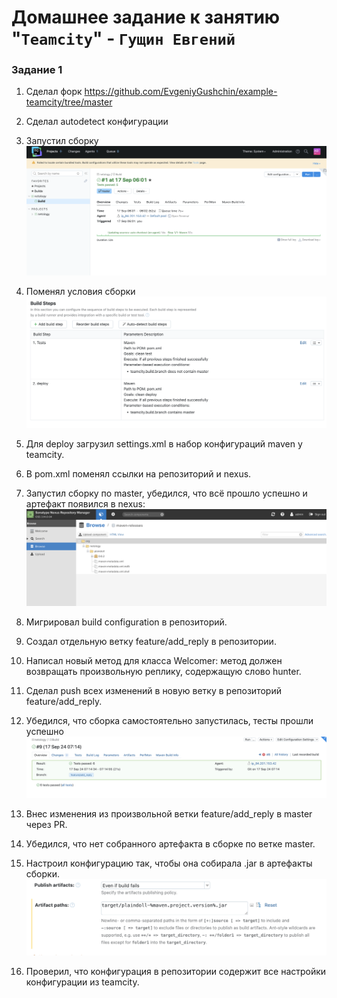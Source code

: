 # Домашнее задание к занятию "`Teamcity`" - `Гущин Евгений`

### Задание 1

1. Сделал форк https://github.com/EvgeniyGushchin/example-teamcity/tree/master

2. Сделал autodetect конфигурации

3. Запустил сборку
![task2](../../img/17-CICD/HW5/task1.png)  

4. Поменял условия сборки
![task2](../../img/17-CICD/HW5/task1_2.png)  

5. Для deploy загрузил settings.xml в набор конфигураций maven у teamcity.

6. В pom.xml поменял ссылки на репозиторий и nexus.

7. Запустил сборку по master, убедился, что всё прошло успешно и артефакт появился в nexus:
![task2](../../img/17-CICD/HW5/task2.png)  

8. Мигрировал build configuration в репозиторий.

9. Создал отдельную ветку feature/add_reply в репозитории.

10. Написал новый метод для класса Welcomer: метод должен возвращать произвольную реплику, содержащую слово hunter.

11. Сделал push всех изменений в новую ветку в репозиторий feature/add_reply.

12. Убедился, что сборка самостоятельно запустилась, тесты прошли успешно
![task2](../../img/17-CICD/HW5/task3.png)  

13. Внес изменения из произвольной ветки feature/add_reply в master через PR.

14. Убедился, что нет собранного артефакта в сборке по ветке master.

15. Настроил конфигурацию так, чтобы она собирала .jar в артефакты сборки.
![task2](../../img/17-CICD/HW5/task4.png)  

15. Проверил, что конфигурация в репозитории содержит все настройки конфигурации из teamcity.
